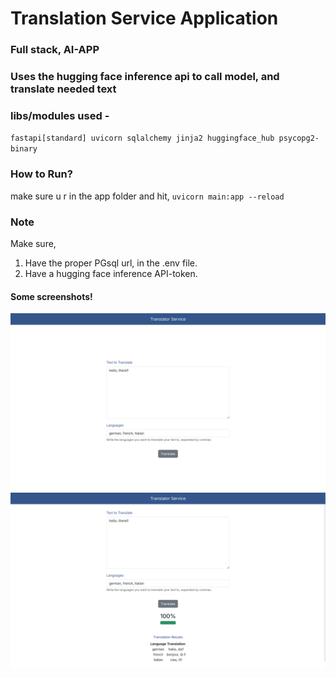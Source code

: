# Translation Service Application

### Full stack, AI-APP

### Uses the hugging face inference api to call model, and translate needed text

### libs/modules used - 
`
fastapi[standard]
uvicorn
sqlalchemy
jinja2
huggingface_hub
psycopg2-binary
`
### How to Run?
make sure u r in the app folder and hit,
`uvicorn main:app --reload`

### Note
Make sure, <br>
1. Have the proper PGsql url, in the .env file.
2. Have a hugging face inference API-token.

#### Some screenshots!
<img src='app/templates/1.png'>
<img src='app/templates/3.png'>